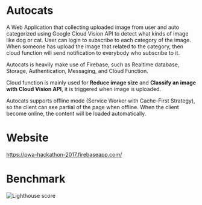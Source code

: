 # Autocats
A Web Application that collecting uploaded image from user and auto categorized using Google Cloud Vision API to detect what kinds of image like dog or cat. User can login to subscribe to each category of the image. When someone has upload the image that related to the category, then cloud function will send notification to everybody who subscribe to it.

Autocats is heavily make use of Firebase, such as Realtime database, Storage, Authentication, Messaging, and Cloud Function.

Cloud function is mainly used for **Reduce image size** and **Classify an image with Cloud Vision API**, it is triggered when image is uploaded.

Autocats supports offline mode (Service Worker with Cache-First Strategy), so the client can see partial of the page when offline. When the client become online, the content will be loaded automatically.


# Website
https://pwa-hackathon-2017.firebaseapp.com/


# Benchmark
![Lighthouse score](https://github.com/ripzery/pwahackathon2017/blob/master/lighthouse-score.png)
